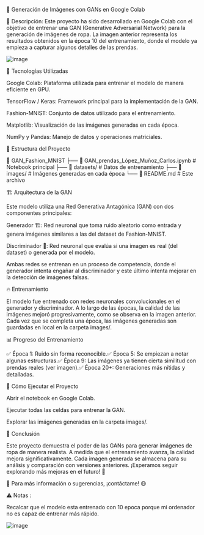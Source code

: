 👕 Generación de Imágenes con GANs en Google Colab

📌 Descripción:
Este proyecto ha sido desarrollado en Google Colab con el objetivo de entrenar una GAN (Generative Adversarial Network) para la generación de imágenes de ropa. La imagen anterior representa los resultados obtenidos en la época 10 del entrenamiento, donde el modelo ya empieza a capturar algunos detalles de las prendas.

![image](https://github.com/user-attachments/assets/0f442194-d7d0-4906-a844-4ffe35e71fdb)


🚀 Tecnologías Utilizadas

Google Colab: Plataforma utilizada para entrenar el modelo de manera eficiente en GPU.

TensorFlow / Keras: Framework principal para la implementación de la GAN.

Fashion-MNIST: Conjunto de datos utilizado para el entrenamiento.

Matplotlib: Visualización de las imágenes generadas en cada época.

NumPy y Pandas: Manejo de datos y operaciones matriciales.

📂 Estructura del Proyecto

📁 GAN_Fashion_MNIST
 ├── 📄 GAN_prendas_López_Muñoz_Carlos.ipynb  # Notebook principal
 ├── 📁 datasets/                             # Datos de entrenamiento
 ├── 📁 images/                               # Imágenes generadas en cada época
 └── 📄 README.md                             # Este archivo

🏗️ Arquitectura de la GAN

Este modelo utiliza una Red Generativa Antagónica (GAN) con dos componentes principales:

Generador 🏗️: Red neuronal que toma ruido aleatorio como entrada y genera imágenes similares a las del dataset de Fashion-MNIST.

Discriminador 🧐: Red neuronal que evalúa si una imagen es real (del dataset) o generada por el modelo.

Ambas redes se entrenan en un proceso de competencia, donde el generador intenta engañar al discriminador y este último intenta mejorar en la detección de imágenes falsas.

🔥 Entrenamiento

El modelo fue entrenado con redes neuronales convolucionales en el generador y discriminador. A lo largo de las épocas, la calidad de las imágenes mejoró progresivamente, como se observa en la imagen anterior. Cada vez que se completa una época, las imágenes generadas son guardadas en local en la carpeta images/.

📊 Progreso del Entrenamiento

✅ Época 1: Ruido sin forma reconocible.✅ Época 5: Se empiezan a notar algunas estructuras.✅ Época 9: Las imágenes ya tienen cierta similitud con prendas reales (ver imagen).✅ Época 20+: Generaciones más nítidas y detalladas.

📌 Cómo Ejecutar el Proyecto

Abrir el notebook en Google Colab.

Ejecutar todas las celdas para entrenar la GAN.

Explorar las imágenes generadas en la carpeta images/.

🎯 Conclusión

Este proyecto demuestra el poder de las GANs para generar imágenes de ropa de manera realista. A medida que el entrenamiento avanza, la calidad mejora significativamente. Cada imagen generada se almacena para su análisis y comparación con versiones anteriores. ¡Esperamos seguir explorando más mejoras en el futuro! 🚀

📩 Para más información o sugerencias, ¡contáctame! 😃

⚠️ Notas : 

Recalcar que el modelo esta entrenado con 10 epoca porque mi ordenador no es capaz de entrenar más rápido. 

![image](https://github.com/user-attachments/assets/c367d0cf-93dd-43d8-9837-2ca88e658777)
